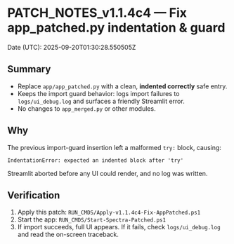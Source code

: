 # PATCH_NOTES_v1.1.4c4 — Fix app_patched.py indentation & guard
Date (UTC): 2025-09-20T01:30:28.550505Z

## Summary
- Replace `app/app_patched.py` with a clean, **indented correctly** safe entry.
- Keeps the import guard behavior: logs import failures to `logs/ui_debug.log` and surfaces a friendly Streamlit error.
- No changes to `app_merged.py` or other modules.

## Why
The previous import-guard insertion left a malformed `try:` block, causing:
```
IndentationError: expected an indented block after 'try'
```
Streamlit aborted before any UI could render, and no log was written.

## Verification
1. Apply this patch: `RUN_CMDS/Apply-v1.1.4c4-Fix-AppPatched.ps1`
2. Start the app: `RUN_CMDS/Start-Spectra-Patched.ps1`
3. If import succeeds, full UI appears. If it fails, check `logs/ui_debug.log` and read the on-screen traceback.
